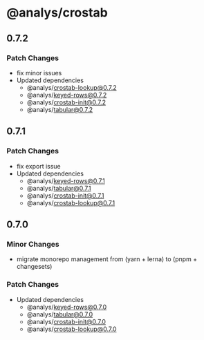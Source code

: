 # @analys/crostab

## 0.7.2

### Patch Changes

- fix minor issues
- Updated dependencies
  - @analys/crostab-lookup@0.7.2
  - @analys/keyed-rows@0.7.2
  - @analys/crostab-init@0.7.2
  - @analys/tabular@0.7.2

## 0.7.1

### Patch Changes

- fix export issue
- Updated dependencies
  - @analys/keyed-rows@0.7.1
  - @analys/tabular@0.7.1
  - @analys/crostab-init@0.7.1
  - @analys/crostab-lookup@0.7.1

## 0.7.0

### Minor Changes

- migrate monorepo management from (yarn + lerna) to (pnpm + changesets)

### Patch Changes

- Updated dependencies
  - @analys/keyed-rows@0.7.0
  - @analys/tabular@0.7.0
  - @analys/crostab-init@0.7.0
  - @analys/crostab-lookup@0.7.0
